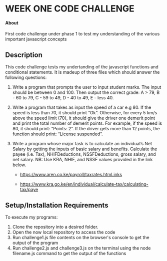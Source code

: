 # WEEK ONE CODE CHALLENGE
#### About
First code challenge under phase 1 to test my understanding of the various important javascript concepts

## Description
This code challenge tests my undertanding of the javascript functions and conditional statements. It is madeup of three files which should answer the following questions:

1. Write a program that prompts the user to input student marks. The input should be between 0 and 100. Then output the correct grade: A > 79, B - 60 to 79, C -  59 to 49, D - 40 to 49, E - less 40.

2. Write a program that takes as input the speed of a car e.g 80. If the speed is less than 70, it should print “Ok”. Otherwise, for every 5 km/s above the speed limit (70), it should give the driver one demerit point and print the total number of demerit points. For example, if the speed is 80, it should print: “Points: 2”. If the driver gets more than 12 points, the function should print: “License suspended”.

3. Write a program whose major task is to calculate an individual’s Net Salary by getting the inputs of basic salary and benefits. Calculate the payee (i.e. Tax), NHIFDeductions, NSSFDeductions, gross salary, and net salary.  NB: Use KRA, NHIF, and NSSF values provided in the link below.
    * https://www.aren.co.ke/payroll/taxrates.htmLinks   

    * https://www.kra.go.ke/en/individual/calculate-tax/calculating-tax/paye

## Setup/Installation Requirements
To execute my programs:

1. Clone the repository into a desired folder.
2. Open the now local repository to access the code
3. Run challenge1.js file contents on the browser's console to get the output of the program
4. Run challenge2.js and challenge3.js on the terminal using the node filename.js command to get the output of the functions


